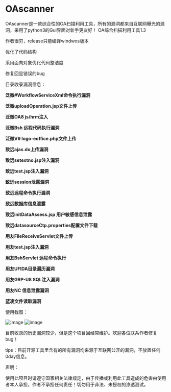# OAscanner
OAscanner是一款综合性的OA扫描利用工具，所有的漏洞都来自互联网曝光的漏洞，采用了python3的Gui界面对新手更友好！
OA综合扫描利用工具1.3

作者很穷，release只能编译windwos版本



优化了代码结构

采用面向对象优化代码整洁度

修复回显错误的bug



目录收录漏洞信息：



**泛微#WorkflowServiceXml命令执行漏洞**

**泛微uploadOperation.jsp文件上传**

**泛微OA8 js/hrm注入**

**泛微Bsh 远程代码执行漏洞**

**泛微V9 logo-eoffice.php文件上传**

**致远ajax.do上传漏洞**

**致远setextno.jsp注入漏洞**

**致远test.jsp注入漏洞**

**致远session泄露漏洞**

**致远远程命令执行漏洞**

**致远数据库信息泄露**

**致远initDataAssess.jsp 用户敏感信息泄露**

**致远datasourceCtp.properties配置文件下载**

**用友FileReceiveServlet文件上传**

**用友test.jsp注入漏洞**

**用友BshServlet 远程命令执行**

**用友UFIDA目录遍历漏洞**

**用友GRP-U8 SQL注入漏洞**

**用友NC 信息泄露漏洞**

**蓝凌文件读取漏洞**

使用截图：

![image](https://user-images.githubusercontent.com/80399046/145361703-f2baa4bd-8931-4167-98a1-3ae7336026cb.png)
![image](https://user-images.githubusercontent.com/80399046/145361870-46f04911-007f-4177-86c9-ed4a4a548041.png)


目前收录的历史漏洞较少，但是这个项目回经常维护。欢迎各位联系作者修复bug！

tips：目前开源工具里含有的所有漏洞均来源于互联网公开的漏洞，不放置任何0day信息。

声明：

使用此项目时请遵守国家相关法律规定，由于传播或利用此工具造成的危害由使用者本人承担，作者不承担任何责任！切勿用于非法、未授权的渗透测试。
